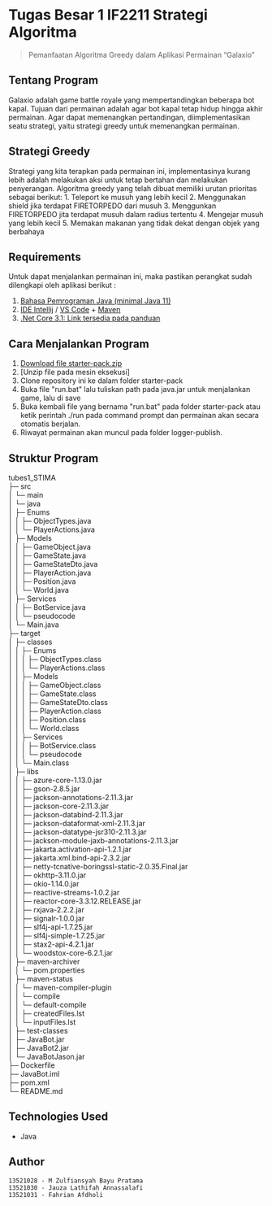 # Tugas Besar 1 IF2211 Strategi Algoritma
> Pemanfaatan Algoritma Greedy dalam Aplikasi Permainan “Galaxio”


## Tentang Program
Galaxio adalah game battle royale yang mempertandingkan beberapa bot kapal. Tujuan dari permainan adalah agar bot kapal tetap hidup hingga akhir permainan. Agar dapat memenangkan pertandingan,  diimplementasikan seatu strategi, yaitu strategi greedy untuk memenangkan permainan.


## Strategi Greedy
Strategi yang kita terapkan pada permainan ini, implementasinya kurang lebih adalah melakukan aksi untuk tetap bertahan dan melakukan penyerangan. Algoritma greedy yang telah dibuat memiliki urutan prioritas sebagai berikut:
    1. Teleport ke musuh yang lebih kecil
    2. Menggunakan shield jika terdapat FIRETORPEDO dari musuh
    3. Menggunkan FIRETORPEDO jita terdapat musuh dalam radius tertentu
    4. Mengejar musuh yang lebih kecil 
    5. Memakan makanan yang tidak dekat dengan objek yang berbahaya


## Requirements
Untuk dapat menjalankan permainan ini, maka pastikan perangkat sudah dilengkapi oleh aplikasi berikut :
1. [Bahasa Pemrograman Java (minimal Java 11)](https://www.oracle.com/java/technologies/downloads/#java)
2. [IDE Intellij](https://www.jetbrains.com/idea/) / [VS Code](https://code.visualstudio.com/download) + [Maven](https://maven.apache.org/download.cgi) 
3. [.Net Core 3.1: Link tersedia pada panduan](https://docs.google.com/document/d/1Ym2KomFPLIG_KAbm3A0bnhw4_XQAsOKzpTa70IgnLNU/edit#)


## Cara Menjalankan Program
1. [Download file starter-pack.zip](https://github.com/EntelectChallenge/2021-Galaxio/releases/tag/2021.3.2)
2. [Unzip file pada mesin eksekusi]
3. Clone repository ini ke dalam folder starter-pack
4. Buka file "run.bat" lalu tuliskan path pada java.jar untuk menjalankan game, lalu di save
5. Buka kembali file yang bernama "run.bat" pada folder starter-pack atau ketik perintah ./run pada command prompt dan permainan akan secara otomatis berjalan.
6. Riwayat permainan akan muncul pada folder logger-publish.


## Struktur Program
tubes1_STIMA                                               
├─ src                                                     
│  └─ main                                                 
│     └─ java                                              
│        ├─ Enums                                          
│        │  ├─ ObjectTypes.java                            
│        │  └─ PlayerActions.java                          
│        ├─ Models                                         
│        │  ├─ GameObject.java                             
│        │  ├─ GameState.java                              
│        │  ├─ GameStateDto.java                           
│        │  ├─ PlayerAction.java                           
│        │  ├─ Position.java                               
│        │  └─ World.java                                  
│        ├─ Services                                       
│        │  ├─ BotService.java                             
│        │  └─ pseudocode                                  
│        └─ Main.java                                      
├─ target                                                  
│  ├─ classes                                              
│  │  ├─ Enums                                             
│  │  │  ├─ ObjectTypes.class                              
│  │  │  └─ PlayerActions.class                            
│  │  ├─ Models                                            
│  │  │  ├─ GameObject.class                               
│  │  │  ├─ GameState.class                                
│  │  │  ├─ GameStateDto.class                             
│  │  │  ├─ PlayerAction.class                             
│  │  │  ├─ Position.class                                 
│  │  │  └─ World.class                                    
│  │  ├─ Services                                          
│  │  │  ├─ BotService.class                               
│  │  │  └─ pseudocode                                     
│  │  └─ Main.class                                        
│  ├─ libs                                                 
│  │  ├─ azure-core-1.13.0.jar                             
│  │  ├─ gson-2.8.5.jar                                    
│  │  ├─ jackson-annotations-2.11.3.jar                    
│  │  ├─ jackson-core-2.11.3.jar                           
│  │  ├─ jackson-databind-2.11.3.jar                       
│  │  ├─ jackson-dataformat-xml-2.11.3.jar                 
│  │  ├─ jackson-datatype-jsr310-2.11.3.jar                
│  │  ├─ jackson-module-jaxb-annotations-2.11.3.jar        
│  │  ├─ jakarta.activation-api-1.2.1.jar                  
│  │  ├─ jakarta.xml.bind-api-2.3.2.jar                    
│  │  ├─ netty-tcnative-boringssl-static-2.0.35.Final.jar  
│  │  ├─ okhttp-3.11.0.jar                                 
│  │  ├─ okio-1.14.0.jar                                   
│  │  ├─ reactive-streams-1.0.2.jar                        
│  │  ├─ reactor-core-3.3.12.RELEASE.jar                   
│  │  ├─ rxjava-2.2.2.jar                                  
│  │  ├─ signalr-1.0.0.jar                                 
│  │  ├─ slf4j-api-1.7.25.jar                              
│  │  ├─ slf4j-simple-1.7.25.jar                           
│  │  ├─ stax2-api-4.2.1.jar                               
│  │  └─ woodstox-core-6.2.1.jar                           
│  ├─ maven-archiver                                       
│  │  └─ pom.properties                                    
│  ├─ maven-status                                         
│  │  └─ maven-compiler-plugin                             
│  │     └─ compile                                        
│  │        └─ default-compile                             
│  │           ├─ createdFiles.lst                         
│  │           └─ inputFiles.lst                           
│  ├─ test-classes                                         
│  ├─ JavaBot.jar                                          
│  ├─ JavaBot2.jar                                         
│  └─ JavaBotJason.jar                                     
├─ Dockerfile                                              
├─ JavaBot.iml                                             
├─ pom.xml                                                 
└─ README.md                                               

                                              
## Technologies Used
- Java


## Author
```
13521028 - M Zulfiansyah Bayu Pratama	
13521030 - Jauza Lathifah Annassalafi
13521031 - Fahrian Afdholi
```

